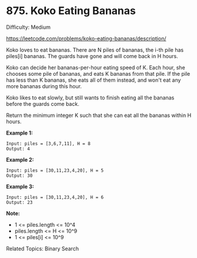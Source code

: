 # 875. Koko Eating Bananas

Difficulty: Medium

https://leetcode.com/problems/koko-eating-bananas/description/

Koko loves to eat bananas.  There are N piles of bananas, the i-th pile has piles[i] bananas.  The guards have gone and will come back in H hours.

Koko can decide her bananas-per-hour eating speed of K.  Each hour, she chooses some pile of bananas, and eats K bananas from that pile.  If the pile has less than K bananas, she eats all of them instead, and won't eat any more bananas during this hour.

Koko likes to eat slowly, but still wants to finish eating all the bananas before the guards come back.

Return the minimum integer K such that she can eat all the bananas within H hours.

**Example 1:**
```
Input: piles = [3,6,7,11], H = 8
Output: 4
```
**Example 2:**
```
Input: piles = [30,11,23,4,20], H = 5
Output: 30
```
**Example 3:**
```
Input: piles = [30,11,23,4,20], H = 6
Output: 23
``` 

**Note:**

* 1 <= piles.length <= 10^4
* piles.length <= H <= 10^9
* 1 <= piles[i] <= 10^9

Related Topics: Binary Search
